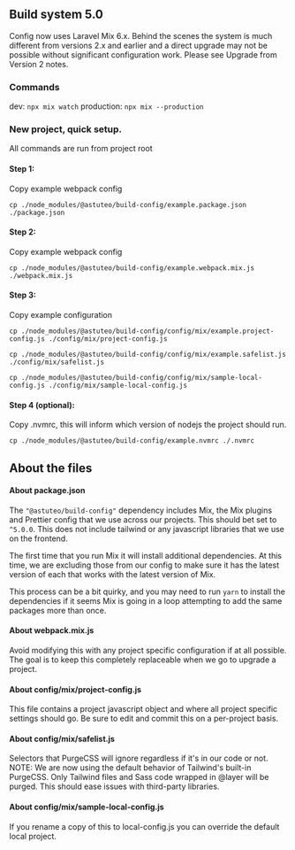 ## Build system 5.0
Config now uses Laravel Mix 6.x. Behind the scenes the system is much different from versions 2.x and earlier and a direct upgrade may not be possible without significant configuration work. Please see Upgrade from Version 2 notes.

### Commands
dev: `npx mix watch`
production: `npx mix --production`

### New project, quick setup. 
All commands are run from project root

#### Step 1:
Copy example webpack config

`cp ./node_modules/@astuteo/build-config/example.package.json ./package.json`


#### Step 2:
Copy example webpack config

`cp ./node_modules/@astuteo/build-config/example.webpack.mix.js ./webpack.mix.js`


#### Step 3:
Copy example configuration

`cp ./node_modules/@astuteo/build-config/config/mix/example.project-config.js ./config/mix/project-config.js`

`cp ./node_modules/@astuteo/build-config/config/mix/example.safelist.js ./config/mix/safelist.js`

`cp ./node_modules/@astuteo/build-config/config/mix/sample-local-config.js ./config/mix/sample-local-config.js`

#### Step 4 (optional):
Copy .nvmrc, this will inform which version of nodejs the project should run.

`cp ./node_modules/@astuteo/build-config/example.nvmrc ./.nvmrc`

## About the files

#### About package.json

The `"@astuteo/build-config"` dependency includes Mix, the Mix plugins and Prettier config that we use across our projects. This should bet set to `^5.0.0`. This does not include tailwind or any javascript libraries that we use on the frontend.

The first time that you run Mix it will install additional dependencies. At this time, we are excluding those from our config to make sure it has the latest version of each that works with the latest version of Mix.

This process can be a bit quirky, and you may need to run `yarn` to install the dependencies if it seems Mix is going in a loop attempting to add the same packages more than once.

#### About webpack.mix.js
Avoid modifying this with any project specific configuration if at all possible. The goal is to keep this completely replaceable when we go to upgrade a project.

#### About config/mix/project-config.js
This file contains a project javascript object and where all project specific settings should go. Be sure to edit and commit this on a per-project basis.

#### About config/mix/safelist.js
Selectors that PurgeCSS will ignore regardless if it's in our code or not. 
NOTE: We are now using the default behavior of Tailwind's built-in PurgeCSS. Only Tailwind files and Sass code wrapped in @layer will be purged. This should ease issues with third-party libraries.

#### About config/mix/sample-local-config.js
If you rename a copy of this to local-config.js you can override the default local project.





